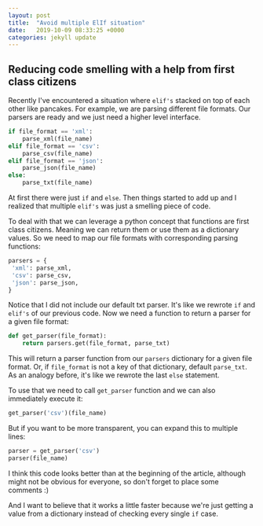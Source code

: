 ```yaml
---
layout: post
title:  "Avoid multiple ElIf situation"
date:   2019-10-09 08:33:25 +0000
categories: jekyll update
---
```


## Reducing code smelling with a help from first class citizens

Recently I've encountered a situation where `elif's` stacked on top of each other like pancakes.
For example, we are parsing different file formats. Our parsers are ready and we just need a higher level interface.

```python
if file_format == 'xml':
    parse_xml(file_name)
elif file_format == 'csv':
    parse_csv(file_name)
elif file_format == 'json':
    parse_json(file_name)
else:
    parse_txt(file_name)
```

At first there were just `if` and `else`. Then things started to add up and I realized 
that multiple `elif's` was just a smelling piece of code.

To deal with that we can leverage a python concept that functions are first class citizens.
Meaning we can return them or use them as a dictionary values.
So we need to map our file formats with corresponding parsing functions:

```python
parsers = {
 'xml': parse_xml,
 'csv': parse_csv,
 'json': parse_json,
}
```

Notice that I did not include our default txt parser. It's like we rewrote 
`if` and `elif's` of our previous code. Now we need a function to return a parser for a given file format:

```python
def get_parser(file_format):
    return parsers.get(file_format, parse_txt)
```

This will return a parser function from our `parsers` dictionary for a given file format.
Or, if `file_format` is not a key of that dictionary, default `parse_txt`.
As an analogy before, it's like we rewrote the last `else` statement.

To use that we need to call `get_parser` function and we can also immediately execute it:

```python
get_parser('csv')(file_name)
````

But if you want to be more transparent, you can expand this to multiple lines:

```python
parser = get_parser('csv')
parser(file_name)
```

I think this code looks better than at the beginning of the article, although 
might not be obvious for everyone, so don't forget to place some comments :)

And I want to believe that it works a little faster because we're just getting a value
from a dictionary instead of checking every single `if` case.
